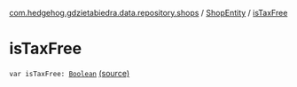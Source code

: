 [com.hedgehog.gdzietabiedra.data.repository.shops](../index.md) / [ShopEntity](index.md) / [isTaxFree](./is-tax-free.md)

# isTaxFree

`var isTaxFree: `[`Boolean`](https://kotlinlang.org/api/latest/jvm/stdlib/kotlin/-boolean/index.html) [(source)](https://github.com/asvid/GdzieTaBiedra/tree/master/app/src/main/java/com/hedgehog/gdzietabiedra/data/repository/shops/ShopEntity.kt#L39)